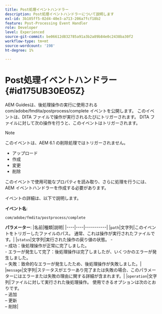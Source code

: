 ```yaml
---
title: Post処理イベントハンドラー
description: Post処理イベントハンドラーについて説明します
exl-id: 3b105ff5-02d4-40e3-a713-206a7fcf18b2
feature: Post-Processing Event Handler
role: Developer
level: Experienced
source-git-commit: be06612d832785a91a3b2a89b84e0c2438ba30f2
workflow-type: tm+mt
source-wordcount: '198'
ht-degree: 1%

---
```


# Post処理イベントハンドラー {#id175UB30E05Z}

AEM Guidesは、後処理操作の実行に使用される com/adobe/fmdita/postprocess/complete イベントを公開します。 このイベントは、DITA ファイルで操作が実行されるたびにトリガーされます。 DITA ファイルに対して次の操作を行うと、このイベントはトリガーされます。

>[!NOTE]
>
> このイベントは、AEM 6.1 の削除処理ではトリガーされません。

- アップロード
- 作成
- 変更
- 削除

このイベントで使用可能なプロパティを読み取り、さらに処理を行うには、AEM イベントハンドラーを作成する必要があります。

イベントの詳細は、以下で説明します。

**イベント名**:

```
com/adobe/fmdita/postprocess/complete 
```

**パラメーター**:
|名前|種類|説明|
|----|----|-----------|
|`path`|文字列|このイベントをトリガーしたファイルのパス。 通常、これは操作が実行されたファイルです。|
|`status`|文字列|実行された操作の戻り値の状態。 -<br> – 成功：後処理操作が正常に完了しました。 <br>- エラーが発生して完了：後処理操作は完了しましたが、いくつかのエラーが発生しました。 <br> – 失敗：致命的なエラーが発生したため、後処理操作が失敗しました。|
|`message`|文字列|ステータスがエラーあり完了または失敗の場合、このパラメーターにはエラーまたは失敗の理由に関する詳細が含まれます。|
|`operation`|文字列|ファイルに対して実行された後処理操作。 使用できるオプションは次のとおりです。<br> – 追加 <br> – 更新 <br> – 削除|
